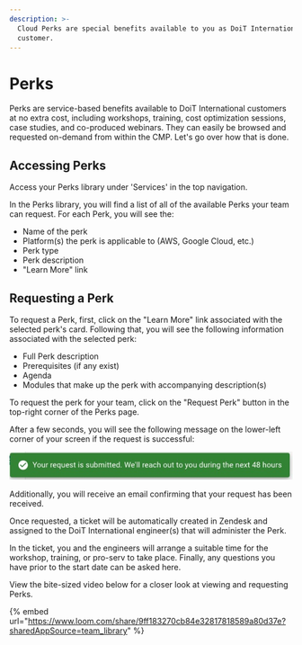 ```yaml
---
description: >-
  Cloud Perks are special benefits available to you as DoiT International
  customer.
---
```


# Perks

Perks are service-based benefits available to DoiT International customers at no extra cost, including workshops, training, cost optimization sessions, case studies, and co-produced webinars. They can easily be browsed and requested on-demand from within the CMP. Let's go over how that is done.

## Accessing Perks

Access your Perks library under 'Services' in the top navigation.

In the Perks library, you will find a list of all of the available Perks your team can request. For each Perk, you will see the:

* Name of the perk
* Platform(s) the perk is applicable to (AWS, Google Cloud, etc.)
* Perk type
* Perk description
* "Learn More" link

## Requesting a Perk

To request a Perk, first, click on the "Learn More" link associated with the selected perk's card. Following that, you will see the following information associated with the selected perk:

* Full Perk description
* Prerequisites (if any exist)
* Agenda
* Modules that make up the perk with accompanying description(s)

To request the perk for your team, click on the "Request Perk" button in the top-right corner of the Perks page.

After a few seconds, you will see the following message on the lower-left corner of your screen if the request is successful:

!["Your request is submitted. We'll reach out to you during the next 48 hours"](../.gitbook/assets/perk-request-submitted.png)

Additionally, you will receive an email confirming that your request has been received.

Once requested, a ticket will be automatically created in Zendesk and assigned to the DoiT International engineer(s) that will administer the Perk.

In the ticket, you and the engineers will arrange a suitable time for the workshop, training, or pro-serv to take place. Finally, any questions you have prior to the start date can be asked here.

View the bite-sized video below for a closer look at viewing and requesting Perks.

{% embed url="https://www.loom.com/share/9ff183270cb84e32817818589a80d37e?sharedAppSource=team_library" %}
